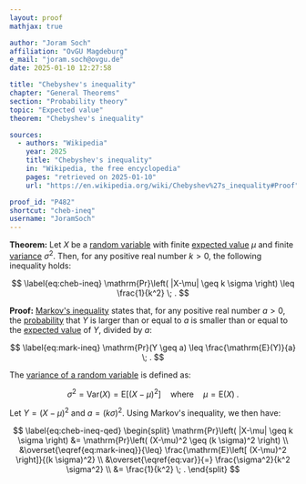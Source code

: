 ```yaml
---
layout: proof
mathjax: true

author: "Joram Soch"
affiliation: "OvGU Magdeburg"
e_mail: "joram.soch@ovgu.de"
date: 2025-01-10 12:27:58

title: "Chebyshev's inequality"
chapter: "General Theorems"
section: "Probability theory"
topic: "Expected value"
theorem: "Chebyshev's inequality"

sources:
  - authors: "Wikipedia"
    year: 2025
    title: "Chebyshev's inequality"
    in: "Wikipedia, the free encyclopedia"
    pages: "retrieved on 2025-01-10"
    url: "https://en.wikipedia.org/wiki/Chebyshev%27s_inequality#Proof"

proof_id: "P482"
shortcut: "cheb-ineq"
username: "JoramSoch"
---
```



**Theorem:** Let $X$ be a [random variable](/D/rvar) with finite [expected value](/D/mean) $\mu$ and finite [variance](/D/var) $\sigma^2$. Then, for any positive real number $k > 0$, the following inequality holds:

$$ \label{eq:cheb-ineq}
\mathrm{Pr}\left( |X-\mu| \geq k \sigma \right) \leq \frac{1}{k^2} \; .
$$


**Proof:** [Markov's inequality](/P/mark-ineq) states that, for any positive real number $a > 0$, the [probability](/D/prob) that $Y$ is larger than or equal to $a$ is smaller than or equal to the [expected value](/D/mean) of $Y$, divided by $a$:

$$ \label{eq:mark-ineq}
\mathrm{Pr}(Y \geq a) \leq \frac{\mathrm{E}(Y)}{a} \; .
$$

The [variance of a random variable](/D/var) is defined as:

$$ \label{eq:var}
\sigma^2 = \mathrm{Var}(X) = \mathrm{E}\left[ (X-\mu)^2 \right]
\quad \text{where} \quad
\mu = \mathrm{E}(X) \; .
$$

Let $Y = (X-\mu)^2$ and $a = (k \sigma)^2$. Using Markov's inequality, we then have:

$$ \label{eq:cheb-ineq-qed}
\begin{split}
   \mathrm{Pr}\left( |X-\mu| \geq k \sigma \right)
&= \mathrm{Pr}\left( (X-\mu)^2 \geq (k \sigma)^2 \right) \\
&\overset{\eqref{eq:mark-ineq}}{\leq} \frac{\mathrm{E}\left[ (X-\mu)^2 \right]}{(k \sigma)^2} \\
&\overset{\eqref{eq:var}}{=} \frac{\sigma^2}{k^2 \sigma^2} \\
&= \frac{1}{k^2} \; .
\end{split}
$$